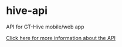 # hive-api
API for GT-Hive mobile/web app

[Click here for more information about the API](https://github.com/GT-Hive/hive-api/wiki/API-doc)
